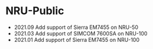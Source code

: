 # NRU-Public
- 2021.09 Add support of Sierra EM7455 on NRU-50
- 2021.03 Add support of SIMCOM 7600SA on NRU-100
- 2021.01 Add support of Sierra EM7455 on NRU-100



